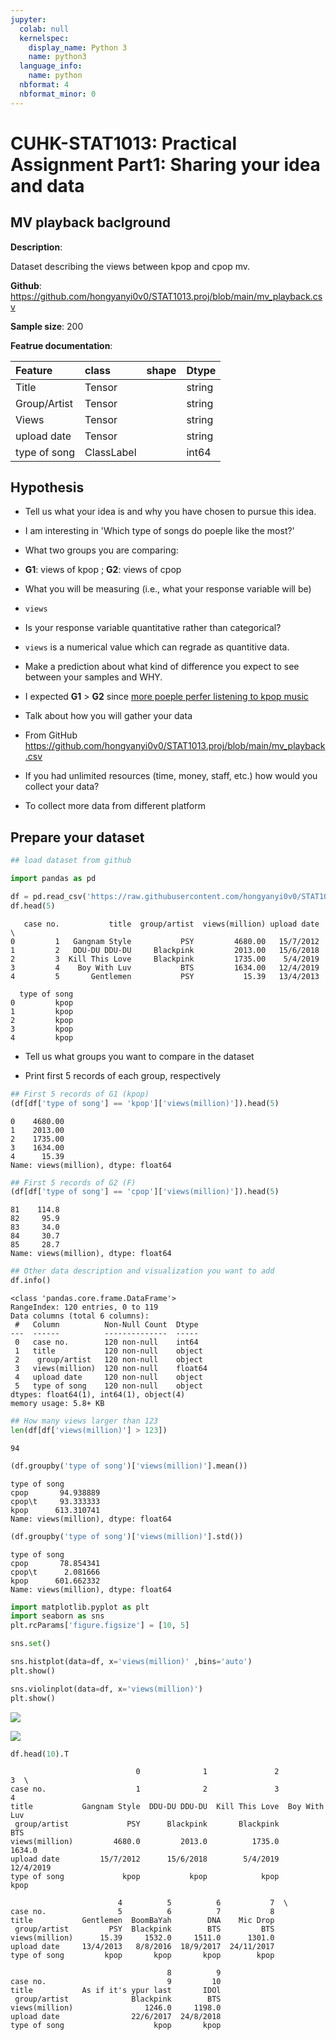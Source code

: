 ```yaml
---
jupyter:
  colab: null
  kernelspec:
    display_name: Python 3
    name: python3
  language_info:
    name: python
  nbformat: 4
  nbformat_minor: 0
---
```


<div class="cell markdown" id="ZjKq-LpcJZoE">

# CUHK-STAT1013: Practical Assignment Part1: Sharing your idea and data

</div>

<div class="cell markdown" id="fVc9A6N1KHiX">

## MV playback baclground

**Description**:

Dataset describing the views between kpop and cpop mv.

**Github**:
<https://github.com/hongyanyi0v0/STAT1013.proj/blob/main/mv_playback.csv>

**Sample size**: 200

**Featrue documentation**:

| Feature      | class      | shape | Dtype  |
|:-------------|:-----------|:------|:-------|
| Title        | Tensor     |       | string |
| Group/Artist | Tensor     |       | string |
| Views        | Tensor     |       | string |
| upload date  | Tensor     |       | string |
| type of song | ClassLabel |       | int64  |

</div>

<div class="cell markdown" id="vS0qp-soMqlt">

## Hypothesis

-   Tell us what your idea is and why you have chosen to pursue this
    idea.

-   I am interesting in 'Which type of songs do poeple like the most?'

-   What two groups you are comparing:

-   **G1**: views of kpop ; **G2**: views of cpop

-   What you will be measuring (i.e., what your response variable will
    be)

-   `views`

-   Is your response variable quantitative rather than categorical?

-   `views` is a numerical value which can regrade as quantitive data.

-   Make a prediction about what kind of difference you expect to see
    between your samples and WHY.

-   I expected **G1** \> **G2** since [more poeple perfer listening to
    kpop
    music](https://www.quora.com/Why-is-Kpop-so-much-more-popular-than-Cpop-or-Jpop)

-   Talk about how you will gather your data

-   From GitHub
    <https://github.com/hongyanyi0v0/STAT1013.proj/blob/main/mv_playback.csv>

-   If you had unlimited resources (time, money, staff, etc.) how would
    you collect your data?

-   To collect more data from different platform

</div>

<div class="cell markdown" id="Bosb8NB2NrRz">

## Prepare your dataset

</div>

<div class="cell code" execution_count="63"
colab="{&quot;base_uri&quot;:&quot;https://localhost:8080/&quot;,&quot;height&quot;:204}"
id="RqZv-CmFN4D-" outputId="ecee7dd8-6cc6-44a0-dd2c-3c749921147b">

``` python
## load dataset from github

import pandas as pd

df = pd.read_csv('https://raw.githubusercontent.com/hongyanyi0v0/STAT1013.proj/main/mv_playback.csv?token=GHSAT0AAAAAAB7DMM2ZY2DNIJYBLWVBMHXKY76FSWA')
df.head(5)
```

<div class="output execute_result" execution_count="63">

       case no.           title  group/artist  views(million) upload date  \
    0         1   Gangnam Style           PSY         4680.00   15/7/2012   
    1         2   DDU-DU DDU-DU     Blackpink         2013.00   15/6/2018   
    2         3  Kill This Love     Blackpink         1735.00    5/4/2019   
    3         4    Boy With Luv           BTS         1634.00   12/4/2019   
    4         5       Gentlemen           PSY           15.39   13/4/2013   

      type of song  
    0         kpop  
    1         kpop  
    2         kpop  
    3         kpop  
    4         kpop  

</div>

</div>

<div class="cell markdown" id="89muzb08OExw">

-   Tell us what groups you want to compare in the dataset

</div>

<div class="cell markdown" id="wKiVxFgTOPoj">

-   Print first 5 records of each group, respectively

</div>

<div class="cell code" execution_count="64"
colab="{&quot;base_uri&quot;:&quot;https://localhost:8080/&quot;}"
id="BpiHvRZ0OD-L" outputId="7f1fab94-7326-4945-9b3b-bf212fa706f3">

``` python
## First 5 records of G1 (kpop)
(df[df['type of song'] == 'kpop']['views(million)']).head(5)
```

<div class="output execute_result" execution_count="64">

    0    4680.00
    1    2013.00
    2    1735.00
    3    1634.00
    4      15.39
    Name: views(million), dtype: float64

</div>

</div>

<div class="cell code" execution_count="65"
colab="{&quot;base_uri&quot;:&quot;https://localhost:8080/&quot;}"
id="In3-MQllOj1S" outputId="cc0d9dc4-86af-4f93-f3be-8af77a93a53e">

``` python
## First 5 records of G2 (F)
(df[df['type of song'] == 'cpop']['views(million)']).head(5)
```

<div class="output execute_result" execution_count="65">

    81    114.8
    82     95.9
    83     34.0
    84     30.7
    85     28.7
    Name: views(million), dtype: float64

</div>

</div>

<div class="cell code" execution_count="66"
colab="{&quot;base_uri&quot;:&quot;https://localhost:8080/&quot;}"
id="US8BCQSzOras" outputId="ce52309e-ca61-4f2e-cd5f-715d14c6f91a">

``` python
## Other data description and visualization you want to add
df.info()
```

<div class="output stream stdout">

    <class 'pandas.core.frame.DataFrame'>
    RangeIndex: 120 entries, 0 to 119
    Data columns (total 6 columns):
     #   Column          Non-Null Count  Dtype  
    ---  ------          --------------  -----  
     0   case no.        120 non-null    int64  
     1   title           120 non-null    object 
     2    group/artist   120 non-null    object 
     3   views(million)  120 non-null    float64
     4   upload date     120 non-null    object 
     5   type of song    120 non-null    object 
    dtypes: float64(1), int64(1), object(4)
    memory usage: 5.8+ KB

</div>

</div>

<div class="cell code" execution_count="67"
colab="{&quot;base_uri&quot;:&quot;https://localhost:8080/&quot;}"
id="Nye2vlJjxMUQ" outputId="bad539d7-8e1d-4e3f-f135-a92b33421df5">

``` python
## How many views larger than 123
len(df[df['views(million)'] > 123])
```

<div class="output execute_result" execution_count="67">

    94

</div>

</div>

<div class="cell code" execution_count="68"
colab="{&quot;base_uri&quot;:&quot;https://localhost:8080/&quot;}"
id="Sr5QlCemx1wr" outputId="6862c056-a982-4a19-d2f4-64edd36d79cc">

``` python
(df.groupby('type of song')['views(million)'].mean())
```

<div class="output execute_result" execution_count="68">

    type of song
    cpop       94.938889
    cpop\t     93.333333
    kpop      613.310741
    Name: views(million), dtype: float64

</div>

</div>

<div class="cell code" execution_count="69"
colab="{&quot;base_uri&quot;:&quot;https://localhost:8080/&quot;}"
id="xSJSr1Iz0URY" outputId="e0e37be8-1128-4eaf-90e2-9c0a61d6c695">

``` python
(df.groupby('type of song')['views(million)'].std())
```

<div class="output execute_result" execution_count="69">

    type of song
    cpop       78.854341
    cpop\t      2.081666
    kpop      601.662332
    Name: views(million), dtype: float64

</div>

</div>

<div class="cell code" execution_count="70"
colab="{&quot;base_uri&quot;:&quot;https://localhost:8080/&quot;,&quot;height&quot;:661}"
id="XVg3EP-r0dOA" outputId="ad426f37-1447-4bc2-c36a-380e7fb050a8">

``` python
import matplotlib.pyplot as plt
import seaborn as sns
plt.rcParams['figure.figsize'] = [10, 5]

sns.set()

sns.histplot(data=df, x='views(million)' ,bins='auto')
plt.show()

sns.violinplot(data=df, x='views(million)')
plt.show()
```

<div class="output display_data">

![](bb367f1a942209c2c2f97844101518dc34f90393.png)

</div>

<div class="output display_data">

![](10f318072cace79203b16d1b90da2e1f3fdaac33.png)

</div>

</div>

<div class="cell code" execution_count="71"
colab="{&quot;base_uri&quot;:&quot;https://localhost:8080/&quot;,&quot;height&quot;:235}"
id="aFC6E2L82EfU" outputId="61b591e7-0a12-46d1-87d6-1f22bffb92a9">

``` python
df.head(10).T
```

<div class="output execute_result" execution_count="71">

                                0              1               2             3  \
    case no.                    1              2               3             4   
    title           Gangnam Style  DDU-DU DDU-DU  Kill This Love  Boy With Luv   
     group/artist             PSY      Blackpink       Blackpink           BTS   
    views(million)         4680.0         2013.0          1735.0        1634.0   
    upload date         15/7/2012      15/6/2018        5/4/2019     12/4/2019   
    type of song             kpop           kpop            kpop          kpop   

                            4          5          6           7  \
    case no.                5          6          7           8   
    title           Gentlemen  BoomBaYah        DNA    Mic Drop   
     group/artist         PSY  Blackpink        BTS         BTS   
    views(million)      15.39     1532.0     1511.0      1301.0   
    upload date     13/4/2013   8/8/2016  18/9/2017  24/11/2017   
    type of song         kpop       kpop       kpop        kpop   

                                       8          9  
    case no.                           9         10  
    title           As if it's ypur last       IDOl  
     group/artist              Blackpink        BTS  
    views(million)                1246.0     1198.0  
    upload date                22/6/2017  24/8/2018  
    type of song                    kpop       kpop  

</div>

</div>

<div class="cell code" id="Dp08cWlJ2ixW">

``` python
```

</div>
